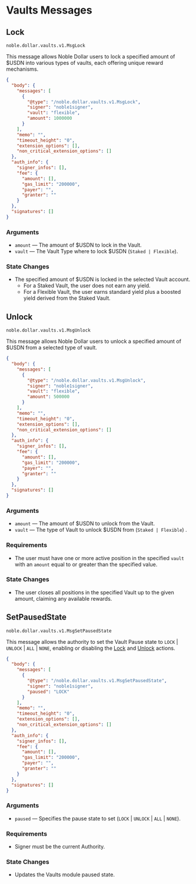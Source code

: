 # Vaults Messages

## Lock

`noble.dollar.vaults.v1.MsgLock`

This message allows Noble Dollar users to lock a specified amount of $USDN into various types of vaults, each offering unique reward mechanisms.

```json
{
  "body": {
    "messages": [
      {
        "@type": "/noble.dollar.vaults.v1.MsgLock",
        "signer": "noble1signer",
        "vault": "flexible",
        "amount": 1000000
      }
    ],
    "memo": "",
    "timeout_height": "0",
    "extension_options": [],
    "non_critical_extension_options": []
  },
  "auth_info": {
    "signer_infos": [],
    "fee": {
      "amount": [],
      "gas_limit": "200000",
      "payer": "",
      "granter": ""
    }
  },
  "signatures": []
}
```

### Arguments

- `amount` — The amount of $USDN to lock in the Vault.
- `vault` — The Vault Type where to lock $USDN (`Staked | Flexible`).

### State Changes

- The specified amount of $USDN is locked in the selected Vault account.
  - For a Staked Vault, the user does not earn any yield.
  - For a Flexible Vault, the user earns standard yield plus a boosted yield derived from the Staked Vault.

## Unlock

`noble.dollar.vaults.v1.MsgUnlock`

This message allows Noble Dollar users to unlock a specified amount of $USDN from a selected type of vault.

```json
{
  "body": {
    "messages": [
      {
        "@type": "/noble.dollar.vaults.v1.MsgUnlock",
        "signer": "noble1signer",
        "vault": "flexible",
        "amount": 500000
      }
    ],
    "memo": "",
    "timeout_height": "0",
    "extension_options": [],
    "non_critical_extension_options": []
  },
  "auth_info": {
    "signer_infos": [],
    "fee": {
      "amount": [],
      "gas_limit": "200000",
      "payer": "",
      "granter": ""
    }
  },
  "signatures": []
}
```

### Arguments

- `amount` — The amount of $USDN to unlock from the Vault.
- `vault` — The type of Vault to unlock $USDN from (`Staked | Flexible`) .

### Requirements

- The user must have one or more active position in the specified `vault` with an `amount` equal to or greater than the specified value.

### State Changes

- The user closes all positions in the specified Vault up to the given amount, claiming any available rewards.

## SetPausedState

`noble.dollar.vaults.v1.MsgSetPausedState`

This message allows the authority to set the Vault Pause state to `LOCK` | `UNLOCK` | `ALL` | `NONE`, enabling or disabling the [Lock](#lock) and [Unlock](#unlock) actions. 

```json
{
  "body": {
    "messages": [
      {
        "@type": "/noble.dollar.vaults.v1.MsgSetPausedState",
        "signer": "noble1signer",
        "paused": "LOCK"
      }
    ],
    "memo": "",
    "timeout_height": "0",
    "extension_options": [],
    "non_critical_extension_options": []
  },
  "auth_info": {
    "signer_infos": [],
    "fee": {
      "amount": [],
      "gas_limit": "200000",
      "payer": "",
      "granter": ""
    }
  },
  "signatures": []
}
```

### Arguments

- `paused` —  Specifies the pause state to set (`LOCK` | `UNLOCK` | `ALL` | `NONE`).

### Requirements

- Signer must be the current Authority.

### State Changes

- Updates the Vaults module paused state.